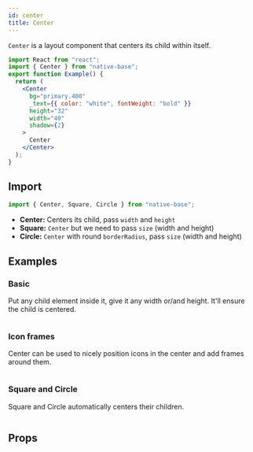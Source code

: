 ```yaml
---
id: center
title: Center
---
```


`Center` is a layout component that centers its child within itself.

```jsx isShowcase
import React from "react";
import { Center } from "native-base";
export function Example() {
  return (
    <Center
      bg="primary.400"
      _text={{ color: "white", fontWeight: "bold" }}
      height="32"
      width="40"
      shadow={2}
    >
      Center
    </Center>
  );
}
```

## Import

```jsx
import { Center, Square, Circle } from "native-base";
```

- **Center:** Centers its child, pass `width` and `height`
- **Square:** `Center` but we need to pass `size` (width and height)
- **Circle:** `Center` with round `borderRadius`, pass `size` (width and height)

## Examples

### Basic

Put any child element inside it, give it any width or/and height. It'll ensure the child is centered.

```ComponentSnackPlayer path=components,composites,Center,Basic.tsx

```

### Icon frames

Center can be used to nicely position icons in the center and add frames around them.

```ComponentSnackPlayer path=components,composites,Center,WithIcons.tsx

```

### Square and Circle

Square and Circle automatically centers their children.

```ComponentSnackPlayer path=components,composites,Center,SquareCircle.tsx

```

## Props

```ComponentPropTable path=composites,Center,Center.tsx

```
